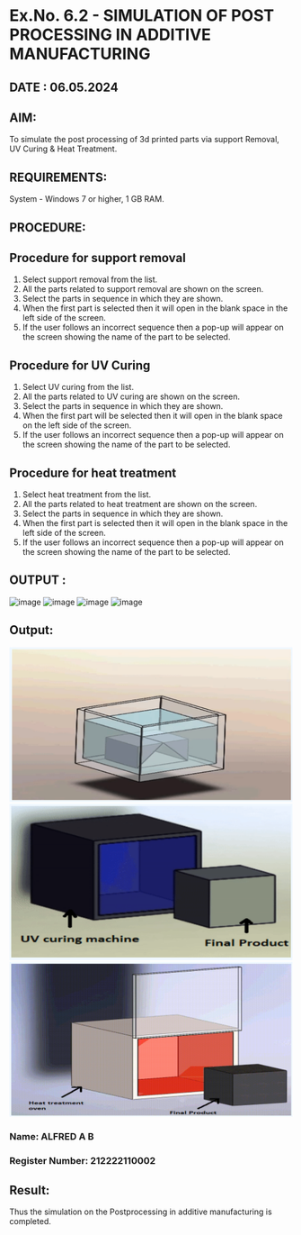 # Ex.No. 6.2 - SIMULATION OF POST PROCESSING IN ADDITIVE MANUFACTURING
## DATE : 06.05.2024
## AIM: 
To simulate the post processing of 3d printed parts via support Removal, UV Curing & Heat Treatment.

## REQUIREMENTS:
System - Windows 7 or higher, 1 GB RAM.

## PROCEDURE:

## Procedure for support removal
1.	Select support removal from the list.
2.	All the parts related to support removal are shown on the screen.
3.	Select the parts in sequence in which they are shown.
4.	When the first part is selected then it will open in the blank space in the left side of the screen.
5.	If the user follows an incorrect sequence then a pop-up will appear on the screen showing the name of the part to be selected.

## Procedure for UV Curing
1.	Select UV curing from the list.
2.	All the parts related to UV curing are shown on the screen.
3.	Select the parts in sequence in which they are shown.
4.	When the first part will be selected then it will open in the blank space on the left side of the screen.
5.	If the user follows an incorrect sequence then a pop-up will appear on the screen showing the name of the part to be selected.

## Procedure for heat treatment
1.	Select heat treatment from the list.
2.	All the parts related to heat treatment are shown on the screen.
3.	Select the parts in sequence in which they are shown.
4.	When the first part is selected then it will open in the blank space in the left side of the screen.
5.	If the user follows an incorrect sequence then a pop-up will appear on the screen showing the name of the part to be selected.

## OUTPUT :

![image](https://github.com/MukeshVelmurugan/Ex.No.9---SIMULATION-OF-POST--PROCESSING-IN-ADDITIVE-MANUFACTURING/assets/118707363/d55b511f-269d-4b55-9e98-fa043edab317)
![image](https://github.com/MukeshVelmurugan/Ex.No.9---SIMULATION-OF-POST--PROCESSING-IN-ADDITIVE-MANUFACTURING/assets/118707363/10977f41-8133-4d50-879b-9d2976da730a)
![image](https://github.com/MukeshVelmurugan/Ex.No.9---SIMULATION-OF-POST--PROCESSING-IN-ADDITIVE-MANUFACTURING/assets/118707363/ca841271-ea73-41f5-9c3c-fd5c732892ae)
![image](https://github.com/MukeshVelmurugan/Ex.No.9---SIMULATION-OF-POST--PROCESSING-IN-ADDITIVE-MANUFACTURING/assets/118707363/4ebbaec8-e712-42a7-aec5-e2ac272df0b6)



## Output:
![image](https://github.com/SAKTHISWAR/Ex.No.9---SIMULATION-OF-POST--PROCESSING-IN-ADDITIVE-MANUFACTURING/blob/main/9.png)
![image](https://github.com/SAKTHISWAR/Ex.No.9---SIMULATION-OF-POST--PROCESSING-IN-ADDITIVE-MANUFACTURING/blob/main/10.png)
![image](https://github.com/SAKTHISWAR/Ex.No.9---SIMULATION-OF-POST--PROCESSING-IN-ADDITIVE-MANUFACTURING/blob/main/11.png)

### Name: ALFRED A B
### Register Number: 212222110002

## Result: 
Thus the simulation on the Postprocessing in additive manufacturing is completed.
